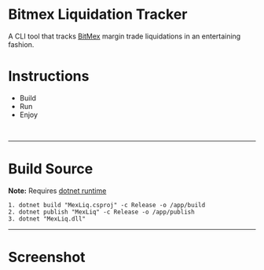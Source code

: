 # Bitmex Liquidation Tracker
 A CLI tool that tracks [BitMex](http://bitmex.com/) margin trade liquidations in an entertaining fashion.

# Instructions
- Build
- Run
- Enjoy

&nbsp;

----
# Build Source
**Note:** Requires [dotnet runtime](https://github.com/dotnet/runtime)

    1. dotnet build "MexLiq.csproj" -c Release -o /app/build
    2. dotnet publish "MexLiq" -c Release -o /app/publish
    3. dotnet "MexLiq.dll"

----
# Screenshot
![]()
